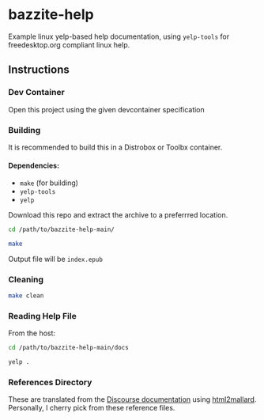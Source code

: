 # bazzite-help
Example linux yelp-based help documentation, using `yelp-tools` for freedesktop.org compliant linux help.

## Instructions

### Dev Container
Open this project using the given devcontainer specification

### Building

It is recommended to build this in a Distrobox or Toolbx container.

#### Dependencies:
- `make` (for building)
- `yelp-tools`
- `yelp`

Download this repo and extract the archive to a preferrred location.

```bash
cd /path/to/bazzite-help-main/
```

```bash
make
```

Output file will be `index.epub`

### Cleaning

```bash
make clean
```

### Reading Help File

From the host:

```bash
cd /path/to/bazzite-help-main/docs
```

```bash
yelp .
```

### References Directory

These are translated from the [Discourse documentation](https://docs.bazzite.gg) using [html2mallard](https://pypi.org/project/html2mallard/).  Personally, I cherry pick from these reference files.
